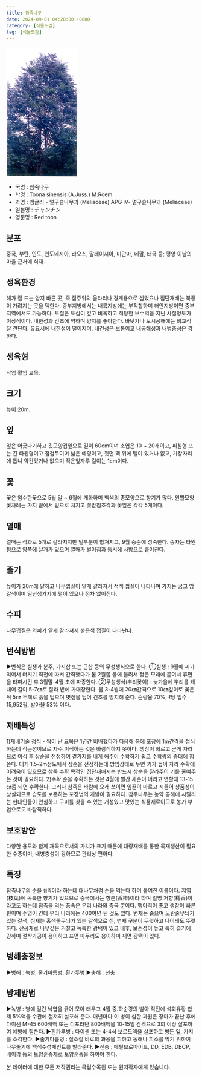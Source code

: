 ```yaml
---
title: 참죽나무
date: 2024-09-01 04:28:00 +0800
category: [식물도감]
tag: [식물도감]
---
```




![참죽나무](/assets/img/fileUpload/plants/basic/Meliaceae/Cedrela/16748/1_th2.JPG)
- 국명 : 참죽나무
- 학명 : Toona sinensis (A.Juss.) M.Roem.
- 과명 : 앵글러 - 멀구슬나무과 (Meliaceae) APG Ⅳ- 멀구슬나무과 (Meliaceae)
- 일본명 : チャンチン
- 영문명 : Red toon


## 분포
중국, 부탄, 인도, 인도네시아, 라오스, 말레이시아, 미얀마, 네팔, 태국 등; 평양 이남의 마을 근처에 식재.
## 생육환경
해가 잘 드는 양지 바른 곳, 즉 집주위의 울타리나 경계용으로 심었으나 집단재배는 북풍이 가려지는 곳을 택한다. 중부지방에서는 내륙지방에는 부적합하며 해안지방이면 중부지역에서도 가능하다. 토질은 토심이 깊고 비옥하고 적당한 보수력을 지닌 사질양토가 이상적이다. 내한성과 건조에 약하며 양지를 좋아한다. 바닷가나 도시공해에는 비교적 잘 견딘다. 유묘시에 내한성이 떨어지며, 내건성은 보통이고 내공해성과 내병충성은 강하다.
## 생육형
낙엽 활엽 교목.
## 크기
높이 20m.
## 잎
잎은 어긋나기하고 깃모양겹잎으로 길이 60cm이며 소엽은 10 ~ 20개이고, 피침형 또는 긴 타원형이고 점첨두이며 넓은 예형이고, 뒷면 맥 위에 털이 있거나 없고, 가장자리에 톱니 약간있거나 없으며 작은잎자루 길이는 1cm이다.
## 꽃
꽃은 암수한꽃으로 5월 말 ~ 6월에 개화하며 백색의 종모양으로 향기가 많다. 원뿔모양꽃차례는 가지 끝에서 밑으로 처지고 꽃받침조각과 꽃잎은 각각 5개이다.
## 열매
열매는 삭과로 5개로 갈라지지만 밑부분이 합쳐지고, 9월 중순에 성숙한다.  종자는 타원형으로 양쪽에 날개가 있으며 열매가 벌어짐과 동시에 사방으로 흩어진다.  
## 줄기
높이가 20m에 달하고 나무껍질이 얕게 갈라져서 적색 껍질이 나타나며 가지는 굵고 암갈색이며 일년생가지에 털이 있으나 점차 없어진다.
## 수피
나무껍질은 외피가 얕게 갈라져서 붉은색 껍질이 나타난다.
## 번식방법
▶번식은 실생과 분주, 가지삽 또는 근삽 등의 무성생식으로 한다. 
①실생 : 9월에 씨가 익어서 터지기 직전에 따서 간직했다가 봄 2월쯤 물에 불려서 젖은 모래에 묻어서 휴면을 타파시킨 후 3월말-4월 초에 파종한다.
②무성생식(뿌리꽂이) : 늦가을에 뿌리를 캐내어 길이 5-7㎝로 잘라 밭에 가매장한다. 봄 3-4월에 20㎝간격으로 10㎝깊이로 꽂은 뒤 5㎝ 두께로 흙을 덮으며 볏짚을 덮어 건조를 방지해 준다. 순량율 70%, ℓ당 입수 15,952립, 발아율 53% 이다.
## 재배특성
1)재배기술
정식 - 싹이 난 묘목은 1년간 비배했다가 다음해 봄에 포장에 1m간격을 정식하는데 직근성이므로 자주 이식하는 것은 바람직하지 못하다. 생장이 빠르고 곧게 자라므로 이식 후 상순을 전정하여 곁가지를 내게 해주어 수확하기 쉽고 수확량의 증대에 힘쓴다.
대개 1.5-2m정도에서 상순을 전정하는데 방임상태로 두면 키가 높이 자라 수확에 어려움이 있으므로 참죽 수확 목적인 집단재배시는 반드시 상순을 잘라주어 키를 줄여주는 것이 필요하다.
2)수확
순을 수확하는 것은 4월에 빨간 새순이 어리고 연할때 13-15㎝쯤 되면 수확한다. 그러나 참죽은 바람에 오래 쏘이면 잎끝이 마르고 시들어 상품성이 상실되므로 습도를 보존하는 포장법의 개발이 필요하다. 참주나무는 농약 공해에 시달리는 현대인들이 안심하고 구미를 찾을 수 있는 개성있고 맛있는 식품재료이므로 농가 부업으로도 바람직하다.
## 보호방안
다양한 용도와 함께 재목으로서의 가치가 크기 때문에 대량재배를 통한 목재생산이 필요한 수종이며, 내병충성이 강하므로 관리상 편하다.
## 특징
참죽나무의 순을 `참죽`이라 하는데 대나무처럼 순을 먹는다 하며 붙여진 이름이다. 지엽(枝葉)에 독특한 향기가 있으므로 중국에서는 향춘(香椿)이라 하며 일명 저향(樗香)이라고도 하는데 참죽을 먹는 풍속은 우리 나라와 중국 뿐이다. 맹아력이 좋고 생장이 빠른 편이며 수명이 긴데 우리 나라에는 400여년 된 것도 있다. 변재는 좁으며 노란줄무늬가 있는 갈색, 심재는 홍색줄무늬가 있는 갈색으로 심, 변재 구분이 뚜렷하고 나이테도 뚜렷하다. 산공재로 나무갗은 거칠고 독특한 광택이 있고 내후, 보존성이 높고 특히 습기에 강하며 절삭가공이 용이하고 표면 마무리도 용이하며 재면 광택이 있다.
## 병해충정보
▶병해 : 녹병, 줄기마름병, 흰가루병
▶충해 : 선충
## 방제방법
▶녹병 : 병에 걸린 낙엽을 긁어 모아 태우고 4월 중.하순경의 발아 직전에 석회유황 합제 5%액을 수관에 철저히 살포해 준다. 매년마다 이 병이 심한 과원은 장마가 끝난 후에 다이센 M-45 600배액 또는 디포라탄 800배액을 10-15일 간격으로 3회 이상 살포하여 예방에 힘쓴다.
▶흰가루병 : 다이센 또는 4-4식 보르도액을 살포하고 병든 잎, 가지를 소각한다.
▶줄기마름병 : 질소질 비료의 과용을 피하고 동해나 피소를 막기 위하여 나무줄기에 백색수성페인트를 발라준다.
▶선충 : 메틸브로마이드, DD, EDB, DBCP, 베이팜 등의 토양훈증제로 토양훈증을 하여야 한다.






본 데이터에 대한 모든 저작권리는 국립수목원 또는 원저작자에게 있습니다.
